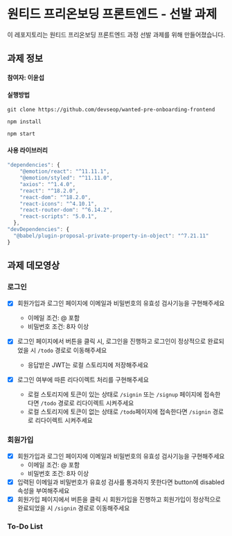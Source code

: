 # 원티드 프리온보딩 프론트엔드 - 선발 과제

이 레포지토리는 원티드 프리온보딩 프론트엔드 과정 선발 과제를 위해 만들어졌습니다.

## 과제 정보

#### 참여자: 이윤섭

#### 실행방법

```
git clone https://github.com/devseop/wanted-pre-onboarding-frontend

npm install

npm start
```

#### 사용 라이브러리

```javascript
"dependencies": {
    "@emotion/react": "^11.11.1",
    "@emotion/styled": "^11.11.0",
    "axios": "^1.4.0",
    "react": "^18.2.0",
    "react-dom": "^18.2.0",
    "react-icons": "^4.10.1",
    "react-router-dom": "^6.14.2",
    "react-scripts": "5.0.1",
  },
"devDependencies": {
  "@babel/plugin-proposal-private-property-in-object": "^7.21.11"
}
```

## 과제 데모영상

### 로그인

- [x] 회원가입과 로그인 페이지에 이메일과 비밀번호의 유효성 검사기능을 구현해주세요

  - 이메일 조건: @ 포함
  - 비밀번호 조건: 8자 이상

- [x] 로그인 페이지에서 버튼을 클릭 시, 로그인을 진행하고 로그인이 정상적으로 완료되었을 시 `/todo` 경로로 이동해주세요
  - 응답받은 JWT는 로컬 스토리지에 저장해주세요
- [x] 로그인 여부에 따른 리다이렉트 처리를 구현해주세요
  - 로컬 스토리지에 토큰이 있는 상태로 `/signin` 또는 `/signup` 페이지에 접속한다면 `/todo` 경로로 리다이렉트 시켜주세요
  - 로컬 스토리지에 토큰이 없는 상태로 `/todo`페이지에 접속한다면 `/signin` 경로로 리다이렉트 시켜주세요

### 회원가입

- [x] 회원가입과 로그인 페이지에 이메일과 비밀번호의 유효성 검사기능을 구현해주세요
  - 이메일 조건: @ 포함
  - 비밀번호 조건: 8자 이상
- [x] 입력된 이메일과 비밀번호가 유효성 검사를 통과하지 못한다면 button에 disabled 속성을 부여해주세요
- [x] 회원가입 페이지에서 버튼을 클릭 시 회원가입을 진행하고 회원가입이 정상적으로 완료되었을 시 `/signin` 경로로 이동해주세요

### To-Do List
